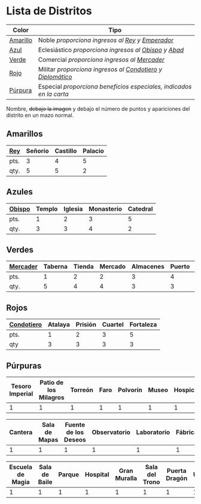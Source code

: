 Lista de Distritos
==================
Color                                | Tipo
-------------------------------------|-----------------------------------------------------------------
[Amarillo](DISTRITOS.md#amarillos)   | Noble _proporciona ingresos al [Rey](PERSONAJES.md#rey) y [Emperador](PERSONAJES.md#emperador)_
[Azul](DISTRITOS.md#azules)          | Eclesiástico _proporciona ingresos al [Obispo](PERSONAJES.md#obispo) y [Abad](PERSONAJES.md#abad)_
[Verde](DISTRITOS.md#verdes)         | Comercial _proporciona ingresos al [Mercader](PERSONAJES.md#mercader)_
[Rojo](DISTRITOS.md#rojos)           | Militar _proporciona ingresos al [Condotiero](PERSONAJES.md#condotiero) y [Diplomático](PERSONAJES.md#diplomatico)_
[Púrpura](DISTRITOS.md#purpuras)     | Especial _proporciona beneficios especiales, indicados en la carta_

Nombre, <del>debajo la imagen</del>  y debajo el número de puntos y apariciones del distrito en un mazo normal.

Amarillos
---------
[Rey][4] | Señorío | Castillo | Palacio
---------|---------|----------|---------		
pts.     | 3       | 4        | 5
qty.     | 5       | 5    	   | 2


Azules
------
[Obispo][5]  | Templo | Iglesia | Monasterio | Catedral
-------------|--------|---------|------------|----------
pts.         | 1      | 2       | 3          | 5
qty.         | 3	     | 3	      | 4	         | 2


Verdes
------
[Mercader][6]  | Taberna | Tienda | Mercado | Almacenes | Puerto | Ayuntamiento
---------------|---------|--------|---------|-----------|--------|--------------
pts.           | 1       | 2      | 2       | 3         | 4      | 5
qty.           | 5       | 4      | 4       | 3         | 3      | 2


Rojos
-----
[Condotiero][8]  | Atalaya | Prisión | Cuartel | Fortaleza
-----------------|---------|---------|---------|----------
pts.             | 1       | 2       | 3       | 5
qty              | 3       | 3       | 3       | 3


Púrpuras
--------
 Tesoro Imperial | Patio de los Milagros | Torreón | Faro | Polvorín | Museo | Hospicio | Campanario | Factoría 
-----------------|-----------------------|---------|------|----------|-------|----------|------------|----------
 1               | 1                     | 1       | 1    | 1        | 1     | 1        | 1          | 1                     


 Cantera | Sala de Mapas | Fuente de los Deseos | Observatorio | Laboratorio | Fábrica | Cementerio | Biblioteca 
---------|---------------|----------------------|--------------|-------------|---------|------------|------------
 1       | 1             | 1                    | 1            | 1           | 1       | 1          | 1           


 Escuela de Magia | Sala de Baile | Parque | Hospital | Gran Muralla | Sala del Trono | Puerta Dragón | Universidad
------------------|---------------|--------|----------|--------------|----------------|---------------|-------------
 1                | 1             | 1      | 1        | 1            | 1              | 1             | 1
 
 
 [4]: PERSONAJES.md#rey
 [5]: PERSONAJES.md#obispo
 [6]: PERSONAJES.md#mercader
 [8]: PERSONAJES.md#condotiero
